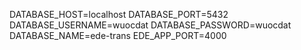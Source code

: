 DATABASE_HOST=localhost
DATABASE_PORT=5432
DATABASE_USERNAME=wuocdat
DATABASE_PASSWORD=wuocdat
DATABASE_NAME=ede-trans
EDE_APP_PORT=4000